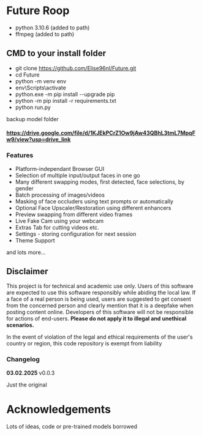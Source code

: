 # Future Roop
- python 3.10.6 (added to path)
- ffmpeg (added to path)


## CMD to your install folder
- git clone https://github.com/Elise96nl/Future.git
- cd Future
- python -m venv env
- env\Scripts\activate
- python.exe -m pip install --upgrade pip
- python -m pip install -r requirements.txt
- python run.py 

backup model folder
#### https://drive.google.com/file/d/1KJEkPCrZ1Ow9jAw43QBhL3tmL7MpqFw9/view?usp=drive_link
### Features

- Platform-independant Browser GUI
- Selection of multiple input/output faces in one go
- Many different swapping modes, first detected, face selections, by gender
- Batch processing of images/videos
- Masking of face occluders using text prompts or automatically
- Optional Face Upscaler/Restoration using different enhancers
- Preview swapping from different video frames
- Live Fake Cam using your webcam
- Extras Tab for cutting videos etc.
- Settings - storing configuration for next session
- Theme Support

and lots more...


## Disclaimer

This project is for technical and academic use only.
Users of this software are expected to use this software responsibly while abiding the local law. If a face of a real person is being used, users are suggested to get consent from the concerned person and clearly mention that it is a deepfake when posting content online. Developers of this software will not be responsible for actions of end-users.
**Please do not apply it to illegal and unethical scenarios.**

In the event of violation of the legal and ethical requirements of the user's country or region, this code repository is exempt from liability




### Changelog

**03.02.2025** v0.0.3

Just the original 




# Acknowledgements

Lots of ideas, code or pre-trained models borrowed

